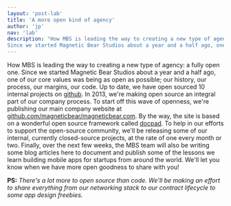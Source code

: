 ```yaml
---
layout: 'post-lab'
title: 'A more open kind of agency'
author: 'jp'
nav: 'lab'
description: "How MBS is leading the way to creating a new type of agency a fully open one.
Since we started Magnetic Bear Studios about a year and a half ago, one of our core values was being as open as possible; our history, our process, our margins, our code."
---
```

How MBS is leading the way to creating a new type of agency: a fully open one.
Since we started Magnetic Bear Studios about a year and a half ago, one of our core values was being as open as possible; our history, our process, our margins, our code.
Up to date, we have open sourced 10 internal projects on [github](https://github.com/magneticbear). In 2013, we're making open source an integral part of our company process.
To start off this wave of openness, we're publishing our main company website at [github.com/magneticbear/magneticbear.com](https://github.com/magneticbear/magneticbear.com). By the way, the site is based on a wonderful open source framework called [docpad](https://github.com/bevry/docpad).
To help in our efforts to support the open-source community, we'll be releasing some of our internal, currently closed-source projects, at the rate of one every month or two.
Finally, over the next few weeks, the MBS team will also be writing some blog articles here to document and publish some of the lessons we learn building mobile apps for startups from around the world.
We'll let you know when we have more open goodness to share with you!

**PS:** *There's a lot more to open source than code. We'll be making an effort to share everything from our networking stack to our contract lifecycle to some app design freebies.*


